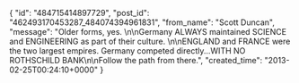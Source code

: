  {
   "id": "484715414897729",
   "post_id": "462493170453287_484074394961831",
   "from_name": "Scott Duncan",
   "message": "Older forms, yes. \n\nGermany ALWAYS maintained SCIENCE and ENGINEERING as part of their culture. \n\nENGLAND and FRANCE were the two largest empires. Germany competed directly...WITH NO ROTHSCHILD BANK\n\nFollow the path from there.",
   "created_time": "2013-02-25T00:24:10+0000"
 }
